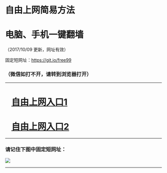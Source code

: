 ﻿# 自由上网简易方法

# 电脑、手机一键翻墙

（2017/10/09 更新，网址有效）

固定短网址：https://git.io/free99

### （微信如打不开，请转到浏览器打开）


***





# &nbsp;&nbsp; <a href="http://ft1476228710.fwq-tz-1001.info/fwqtz01.html?t=100900127834 " target="_blank">自由上网入口1</a>
# &nbsp;&nbsp; <a href="http://ft2484920560.fwq-tz-1002.info/fwqtz02.html?t=100900114403 " target="_blank">自由上网入口2</a>
***

### 请记住下图中固定短网址：

<img src="https://s3-us-west-2.amazonaws.com/fwq-1001/yjfq-20170905okok.png" /> 


***

